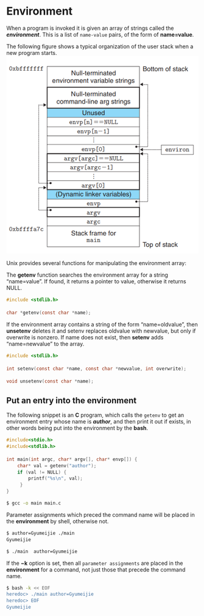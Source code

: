 # Environment
When a program is invoked it is given an array of strings called the ***environment***. This is a list of `name-value` pairs, of the form of **name=value**.

The following figure shows a typical organization of the user stack when a new program starts.
![](https://github.com/Gyumeijie/assets/blob/master/linux-shell-book/organization-of-user-stack.png)

Unix provides several functions for manipulating the environment array:

The **getenv** function searches the environment array for a string “name=value”. If found, it returns a pointer to value, otherwise it returns NULL.
```c
#include <stdlib.h>

char *getenv(const char *name);
```
If the environment array contains a string of the form “name=oldvalue”, then **unsetenv** deletes it and setenv replaces oldvalue with newvalue, but only if overwrite is nonzero. If name does not exist, then **setenv** adds “name=newvalue”
to the array.
```c
#include <stdlib.h>

int setenv(const char *name, const char *newvalue, int overwrite);

void unsetenv(const char *name);
```


## Put an entry into the environment
The following snippet is an **C** program, which calls the `getenv` to get an environment entry whose name is ***author***, and then print it out if exists, in other words being put into the environment by the **bash**.
```c
#include<stdio.h>
#include<stdlib.h>

int main(int argc, char* argv[], char* envp[]) {
    char* val = getenv("author");
    if (val != NULL) {
        printf("%s\n", val);
     }
}

```
```bash
$ gcc -o main main.c
```
Parameter assignments which preced the command name will be placed in the **environment** by shell, otherwise not. 
```bash
$ author=Gyumeijie ./main 
Gyumeijie
```
```bash
$ ./main  author=Gyumeijie 
```

If the **−k** option is set, then all `parameter assignments` are placed in the **environment** for a command, not just those that precede the command name.
```bash
$ bash -k << EOF
heredoc> ./main author=Gyumeijie
heredoc> EOF
Gyumeijie
```
